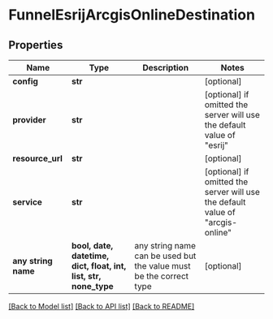 # FunnelEsrijArcgisOnlineDestination


## Properties
Name | Type | Description | Notes
------------ | ------------- | ------------- | -------------
**config** | **str** |  | [optional] 
**provider** | **str** |  | [optional]  if omitted the server will use the default value of "esrij"
**resource_url** | **str** |  | [optional] 
**service** | **str** |  | [optional]  if omitted the server will use the default value of "arcgis-online"
**any string name** | **bool, date, datetime, dict, float, int, list, str, none_type** | any string name can be used but the value must be the correct type | [optional]

[[Back to Model list]](../README.md#documentation-for-models) [[Back to API list]](../README.md#documentation-for-api-endpoints) [[Back to README]](../README.md)



